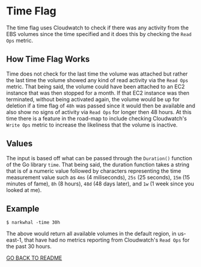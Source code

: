 # Time Flag

The time flag uses Cloudwatch to check if there was any activity from the EBS volumes since the time specified and it does this by checking the `Read Ops` metric.

## How Time Flag Works

Time does not check for the last time the volume was attached but rather the last time the volume showed any kind of read activity via the `Read Ops` metric. That being said, the volume could have been attached to an EC2 instance that was then stopped for a month. If that EC2 instance was then terminated, without being activated again, the volume would be up for deletion if a time flag of `48h` was passed since it would then be available and also show no signs of activity via `Read Ops` for longer then 48 hours. At this time there is a feature in the road-map to include checking Cloudwatch's `Write Ops` metric to increase the likeliness that the volume is inactive.

## Values

The input is based off what can be passed through the `Duration()` function of the Go library `time`. That being said, the duration function takes a string that is of a numeric value followed by characters representing the time measurement value such as `4ms` (4 miliseconds), `25s` (25 seconds), `15m` (15 minutes of fame), `8h` (8 hours), `48d` (48 days later), and `1w` (1 week since you looked at me).
## Example

```
$ narkwhal -time 30h
```

The above would return all available volumes in the default region, in us-east-1, that have had no metrics reporting from Cloudwatch's `Read Ops` for the past 30 hours.

[GO BACK TO README](https://github.com/alexMcosta/narkwhal#flags)
